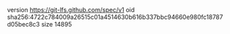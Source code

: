 version https://git-lfs.github.com/spec/v1
oid sha256:4722c784009a26515c01a4514630b616b337bbc94660e980fc18787d05bec8c3
size 14895
